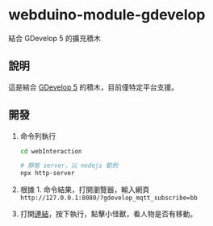 # webduino-module-gdevelop

結合 GDevelop 5 的擴充積木

## 說明

這是結合 [GDevelop 5](https://gdevelop.io/) 的積木，目前僅特定平台支援。

## 開發

1. 命令列執行

    ```bash
    cd webInteraction

    # 靜態 server，以 nodejs 範例
    npx http-server
    ```

2. 根據 1. 命令結果，打開瀏覽器，輸入網頁  
`http://127.0.0.1:8080/?gdevelop_mqtt_subscribe=bb`

3. 打開[連結](https://webbit.webduino.io/blockly/?demo=default#V3Em9Kn0noP3l)，按下執行，點擊小怪獸，看人物是否有移動。
